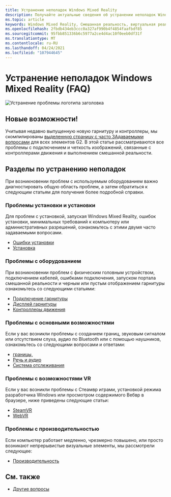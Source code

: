 ```yaml
---
title: Устранение неполадок Windows Mixed Reality
description: Получайте актуальные сведения об устранении неполадок Windows Mixed Reality, которые выходят за рамки стандартной документации по поддержке пользователей.
ms.topic: article
keywords: Windows Mixed Reality, Смешанная реальность, виртуальная реальность, VR, MR, устранение неполадок, ошибки, Справка, поддержка
ms.openlocfilehash: 2fbdb434eb3ccc0a327af990b4f4854faafbdf85
ms.sourcegitcommit: 95fbb851336b6c5977a2ce4d4ac10f0eeb0df31f
ms.translationtype: MT
ms.contentlocale: ru-RU
ms.lasthandoff: 04/24/2021
ms.locfileid: "107944645"
---
```

# <a name="troubleshooting-windows-mixed-reality-faqs"></a>Устранение неполадок Windows Mixed Reality (FAQ)

![Устранение проблемы логотипа заголовка](images/1050px-Mixedrealityportal.png)

## <a name="whats-new"></a>Новые возможности!

Учитывая недавно выпущенную новую гарнитуру и контроллеры, мы скомпилированы [выделенную страницу с часто ЗАдаваемыми вопросами](reverbG2-faq.yml) для всех элементов G2. В этой статье рассматриваются все проблемы с подключением и четкость изображений, связанные с контроллерами движения и выполнением смешанной реальности.

## <a name="troubleshooting-topics"></a>Разделы по устранению неполадок

При возникновении проблем с используемым оборудованием важно диагностировать общую область проблем, а затем обратиться к следующим статьям для получения более подробной справки. 

### <a name="installation-and-setup-issues"></a>Проблемы установки и установки

Для проблем с установкой, запуская Windows Mixed Reality, ошибок установки, минимальных требований к компьютеру или административных разрешений, ознакомьтесь с этими двумя часто задаваемыми вопросами.

- [Ошибки установки](installation_errors.md)
- [Установка](wmr-setup-faq.yml)

### <a name="hardware-issues"></a>Проблемы с оборудованием

При возникновении проблем с физическим головным устройством, подключением кабелей, ошибками подключения, запуском портала смешанной реальности и черным или пустым отображением гарнитуры ознакомьтесь со следующими статьями:

- [Подключение гарнитуры](headset-connectivity.md)
- [Дисплей гарнитуры](headset-display.md)
- [Контроллеры движения](motion-controller-problems.md)

### <a name="core-experience-issues"></a>Проблемы с основными возможностями

Если у вас возникли проблемы с созданием границ, звуковым сигналом или отсутствием слуха, аудио по Bluetooth или с помощью наушников, ознакомьтесь со следующими вопросами и ответами:

- [границы,](boundary-questions.md)
- [Речь и аудио](speech-and-audio.md)
- [Система отслеживания](tracking.md)

### <a name="vr-experience-issues"></a>Проблемы с возможностями VR

Если у вас возникли проблемы с Стеамвр играми, установкой режима разработчика Windows или просмотром содержимого Вебвр в браузере, ниже приведены следующие статьи:

- [SteamVR](steamvr-questions.md)
- [WebVR](webvr-questions.md)

### <a name="performance-issues"></a>Проблемы с производительностью 

Если компьютер работает медленно, чрезмерно повышено, или просто возникают непрерывистые визуальные элементы, мы рассмотрели следующее:

- [Производительность](performance-questions.md)

## <a name="see-also"></a>См. также
- [Другие вопросы](other-questions.md)
